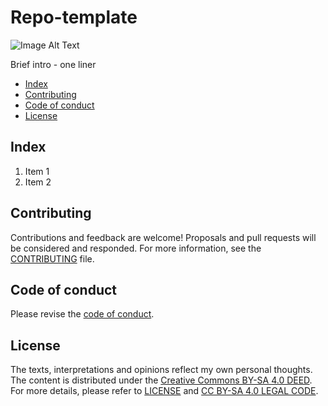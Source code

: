 # Repo-template

![Image Alt Text](./path-to-image)

Brief intro - one liner


- [Index](#index)
- [Contributing](#contributing)
- [Code of conduct](#code-of-conduct)
- [License](#license)


## Index

1. Item 1
2. Item 2


## Contributing

Contributions and feedback are welcome! Proposals and pull requests will be considered and responded. For more information, see the [CONTRIBUTING](./CONTRIBUTING.md) file.


## Code of conduct

Please revise the [code of conduct](./CODE_OF_CONDUCT.MD).


## License

The texts, interpretations and opinions reflect my own personal thoughts. The content is distributed under the [Creative Commons BY-SA 4.0 DEED](https://creativecommons.org/licenses/by-sa/4.0/). For more details, please refer to [LICENSE](./LICENSE) and [CC BY-SA 4.0 LEGAL CODE](https://creativecommons.org/licenses/by-sa/4.0/legalcode.en).
